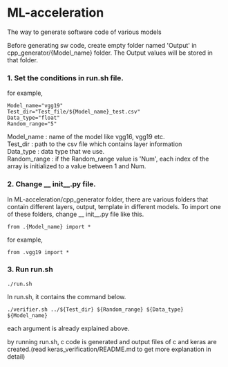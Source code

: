 # ML-acceleration  

The way to generate software code of various models

Before generating sw code, create empty folder named 'Output' in cpp_generator/{Model_name} folder.
The Output values will be stored in that folder.

### 1. Set the conditions in run.sh file. 
  
for example,  
```
Model_name="vgg19"
Test_dir="Test_file/${Model_name}_test.csv"
Data_type="float"
Random_range="5"  
```  
Model_name : name of the model like vgg16, vgg19 etc.  
Test_dir : path to the csv file which contains layer information  
Data_type : data type that we use.  
Random_range : if the Random_range value is 'Num', each index of the array is initialized to a value between 1 and Num.  

### 2. Change __ init__.py file.

In ML-acceleration/cpp_generator folder, there are various folders that contain different layers, output, template in different models.
To import one of these folders, change __ init__.py file like this.

```  
from .{Model_name} import *
```   

for example,  
```  
from .vgg19 import *
``` 


### 3. Run run.sh  
```
./run.sh
```  
  In run.sh, it contains the command below.
  
  ```
  ./verifier.sh ../${Test_dir} ${Random_range} ${Data_type} ${Model_name}
  ```
  each argument is already explained above.      

by running run.sh, c code is generated and output files of c and keras are created.(read keras_verification/README.md to get more explanation in detail)

